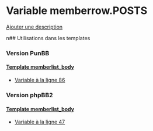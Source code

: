 # Variable memberrow.POSTS
[Ajouter une description](https://fa-tvars.appspot.com/memberrow.POSTS)

n## Utilisations dans les templates

### Version PunBB

#### [Template memberlist_body](punbb/memberlist_body.md)
* [Variable à la ligne 86](../punbb/memberlist_body.tpl#L86)

### Version phpBB2

#### [Template memberlist_body](subsilver/memberlist_body.md)
* [Variable à la ligne 47](../subsilver/memberlist_body.tpl#L47)